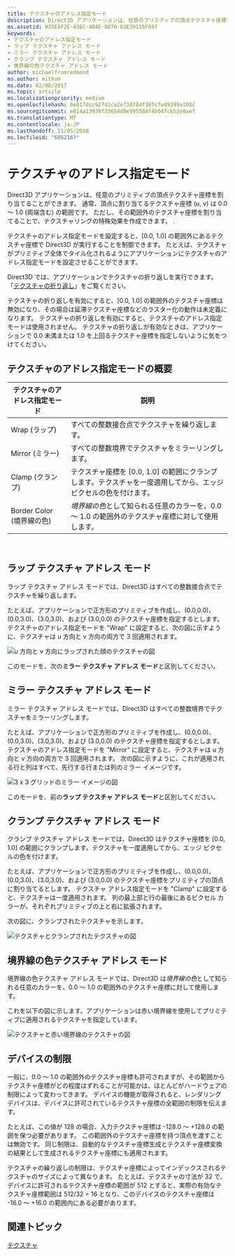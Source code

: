 ```yaml
---
title: テクスチャのアドレス指定モード
description: Direct3D アプリケーションは、任意のプリミティブの頂点テクスチャ座標を割り当てることができます。
ms.assetid: 925E8F2E-43EC-404E-8870-03E39155F697
keywords:
- テクスチャのアドレス指定モード
- ラップ テクスチャ アドレス モード
- ミラー テクスチャ アドレス モード
- クランプ テクスチャ アドレス モード
- 境界線の色テクスチャ アドレス モード
author: michaelfromredmond
ms.author: mithom
ms.date: 02/08/2017
ms.topic: article
ms.localizationpriority: medium
ms.openlocfilehash: 0e817dcc92741ca2e738784f387cfe49399a108c
ms.sourcegitcommit: e814a13978f33654d8e995584f4b047cb53e0aef
ms.translationtype: MT
ms.contentlocale: ja-JP
ms.lasthandoff: 11/05/2018
ms.locfileid: "6052167"
---
```

# <a name="texture-addressing-modes"></a>テクスチャのアドレス指定モード


Direct3D アプリケーションは、任意のプリミティブの頂点テクスチャ座標を割り当てることができます。 通常、頂点に割り当てるテクスチャ座標 (u, v) は 0.0 ～ 1.0 (両端含む) の範囲です。 ただし、その範囲外のテクスチャ座標を割り当てることで、テクスチャリングの特殊効果を作成できます。 .

テクスチャのアドレス指定モードを設定すると、\[0.0, 1.0\] の範囲外にあるテクスチャ座標で Direct3D が実行することを制御できます。 たとえば、テクスチャがプリミティブ全体でタイル化されるようにアプリケーションにテクスチャのアドレス指定モードを設定させることができます。

Direct3D では、アプリケーションでテクスチャの折り返しを実行できます。 「[テクスチャの折り返し](texture-wrapping.md)」をご覧ください。

テクスチャの折り返しを有効にすると、\[0.0, 1.0\] の範囲外のテクスチャ座標は無効になり、その場合は延滞テクスチャ座標などのラスター化の動作は未定義になります。 テクスチャの折り返しを有効にすると、テクスチャのアドレス指定モードは使用されません。 テクスチャの折り返しが有効なときは、アプリケーションで 0.0 未満または 1.0 を上回るテクスチャ座標を指定しないように気をつけてください。

## <a name="span-idsummaryofthetextureaddressingmodesspanspan-idsummaryofthetextureaddressingmodesspanspan-idsummaryofthetextureaddressingmodesspansummary-of-the-texture-addressing-modes"></a><span id="Summary_of_the_texture_addressing_modes"></span><span id="summary_of_the_texture_addressing_modes"></span><span id="SUMMARY_OF_THE_TEXTURE_ADDRESSING_MODES"></span>テクスチャのアドレス指定モードの概要


| テクスチャのアドレス指定モード | 説明                                                                                                                           |
|-------------------------|---------------------------------------------------------------------------------------------------------------------------------------|
| Wrap (ラップ)                    | すべての整数接合点でテクスチャを繰り返します。                                                                                        |
| Mirror (ミラー)                  | すべての整数境界でテクスチャをミラーリングします。                                                                                        |
| Clamp (クランプ)                   | テクスチャ座標を \[0.0, 1.0\] の範囲にクランプします。テクスチャを一度適用してから、エッジ ピクセルの色を付けます。 |
| Border Color (境界線の色)            | *境界線の色*として知られる任意のカラーを、0.0 ～ 1.0 の範囲外のテクスチャ座標に対して使用します。                         |

 

## <a name="span-idwraptextureaddressmodespanspan-idwraptextureaddressmodespanspan-idwraptextureaddressmodespanwrap-texture-address-mode"></a><span id="Wrap_texture_address_mode"></span><span id="wrap_texture_address_mode"></span><span id="WRAP_TEXTURE_ADDRESS_MODE"></span>ラップ テクスチャ アドレス モード


ラップ テクスチャ アドレス モードでは、Direct3D はすべての整数接合点でテクスチャを繰り返します。

たとえば、アプリケーションで正方形のプリミティブを作成し、(0.0,0.0)、(0.0,3.0)、(3.0,3.0)、および (3.0,0.0) のテクスチャ座標を指定するとします。 テクスチャのアドレス指定モードを "Wrap" に設定すると、次の図に示すように、テクスチャは u 方向と v 方向の両方で 3 回適用されます。

![u 方向と v 方向にラップされた顔のテクスチャの図](images/wrap.png)

このモードを、次の**ミラー テクスチャ アドレス モード**と区別してください。

## <a name="span-idmirrortextureaddressmodespanspan-idmirrortextureaddressmodespanspan-idmirrortextureaddressmodespanmirror-texture-address-mode"></a><span id="Mirror_texture_address_mode"></span><span id="mirror_texture_address_mode"></span><span id="MIRROR_TEXTURE_ADDRESS_MODE"></span>ミラー テクスチャ アドレス モード


ミラー テクスチャ アドレス モードでは、Direct3D はすべての整数境界でテクスチャをミラーリングします。

たとえば、アプリケーションで正方形のプリミティブを作成し、(0.0,0.0)、(0.0,3.0)、(3.0,3.0)、および (3.0,0.0) のテクスチャ座標を指定するとします。 テクスチャのアドレス指定モードを "Mirror" に設定すると、テクスチャは u 方向と v 方向の両方で 3 回適用されます。 次の図に示すように、これが適用される行と列はすべて、先行する行または列のミラー イメージです。

![3 x 3 グリッドのミラー イメージの図](images/mirror.png)

このモードを、前の**ラップ テクスチャ アドレス モード**と区別してください。

## <a name="span-idclamptextureaddressmodespanspan-idclamptextureaddressmodespanspan-idclamptextureaddressmodespanclamp-texture-address-mode"></a><span id="Clamp_texture_address_mode"></span><span id="clamp_texture_address_mode"></span><span id="CLAMP_TEXTURE_ADDRESS_MODE"></span>クランプ テクスチャ アドレス モード


クランプ テクスチャ アドレス モードでは、Direct3D はテクスチャ座標を \[0.0, 1.0\] の範囲にクランプします。テクスチャを一度適用してから、エッジ ピクセルの色を付けます。

たとえば、アプリケーションで正方形のプリミティブを作成し、(0.0,0.0)、(0.0,3.0)、(3.0,3.0)、および (3.0,0.0) のテクスチャ座標をプリミティブの頂点に割り当てるとします。 テクスチャ アドレス指定モードを "Clamp" に設定すると、テクスチャは一度適用されます。 列の最上部と行の最後にあるピクセル カラーが、それぞれプリミティブの上と右に拡張されます。

次の図に、クランプされたテクスチャを示します。

![テクスチャとクランプされたテクスチャの図](images/clamp.png)

## <a name="span-idbordercolortextureaddressmodespanspan-idbordercolortextureaddressmodespanspan-idbordercolortextureaddressmodespanborder-color-texture-address-mode"></a><span id="Border_Color_texture_address_mode"></span><span id="border_color_texture_address_mode"></span><span id="BORDER_COLOR_TEXTURE_ADDRESS_MODE"></span>境界線の色テクスチャ アドレス モード


境界線の色テクスチャ アドレス モードでは、Direct3D は*境界線の色*として知られる任意のカラーを、0.0 ～ 1.0 の範囲外のテクスチャ座標に対して使用します。

これを以下の図に示します。アプリケーションは赤い境界線を使用してプリミティブに適用されるテクスチャを指定しています。

![テクスチャと赤い境界線のテクスチャの図](images/border.png)

## <a name="span-iddevicelimitationsspanspan-iddevicelimitationsspanspan-iddevicelimitationsspandevice-limitations"></a><span id="Device_Limitations"></span><span id="device_limitations"></span><span id="DEVICE_LIMITATIONS"></span>デバイスの制限


一般に、0.0 ～ 1.0 の範囲外のテクスチャ座標も許可されますが、その範囲からテクスチャ座標がどの程度はずれることが可能かは、ほとんどがハードウェアの制限によって変わってきます。 デバイスの機能が取得されると、レンダリング デバイスは、デバイスに許可されているテクスチャ座標の全範囲の制限を伝えます。

たとえば、この値が 128 の場合、入力テクスチャ座標は -128.0 ～ +128.0 の範囲を保つ必要があります。 この範囲外のテクスチャ座標を持つ頂点を渡すことは無効です。 同じ制限は、自動的なテクスチャ座標生成とテクスチャ座標変換の結果として生成されるテクスチャ座標にも適用されます。

テクスチャの繰り返しの制限は、テクスチャ座標によってインデックスされるテクスチャのサイズによって異なります。 たとえば、テクスチャの寸法が 32 で、デバイスに許可されるテクスチャ座標の範囲が 512 とすると、実際の有効なテクスチャ座標範囲は 512/32 = 16 となり、このデバイスのテクスチャ座標は -16.0 ～ +16.0 の範囲内にある必要があります。

## <a name="span-idrelated-topicsspanrelated-topics"></a><span id="related-topics"></span>関連トピック


[テクスチャ](textures.md)

 

 




